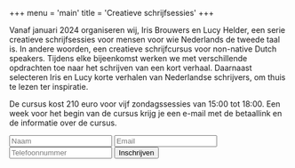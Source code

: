 +++
menu = 'main'
title = 'Creatieve schrijfsessies'
+++

Vanaf januari 2024 organiseren wij, Iris Brouwers en Lucy Helder, een serie creatieve schrijfsessies voor mensen voor wie Nederlands de tweede taal is. In andere woorden, een creatieve schrijfcursus voor non-native Dutch speakers. Tijdens elke bijeenkomst werken we met verschillende opdrachten toe naar het schrijven van een kort verhaal. Daarnaast selecteren Iris en Lucy korte verhalen van Nederlandse schrijvers, om thuis te lezen ter inspiratie.

De cursus kost 210 euro voor vijf zondagssessies van 15:00 tot 18:00.
Een week voor het begin van de cursus krijg je een e-mail met de betaallink en de informatie over de cursus.

<form id="signupForm">
  <input id="name" name="name" type="text" placeholder="Naam" required="true">
  <input id="email" name="email" type="email" placeholder="Email" required="true">
  <input id="phoneNumber" name="phoneNumber" type="tel" placeholder="Telefoonnummer" required="true">
  <button>Inschrijven</button>
</form>
